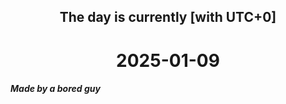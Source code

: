 <h2 align=center>The day is currently [with UTC+0]</h2>
<h1 align=center><!--TIME BEGIN-->2025-01-09<!--TIME END--></h1>
<h5>Made by a bored guy</h5>
